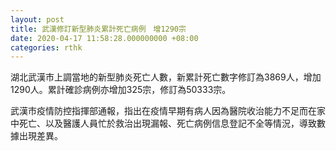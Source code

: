```yaml
---
layout: post
title: 武漢修訂新型肺炎累計死亡病例　增1290宗
date: 2020-04-17 11:58:28.000000000 +08:00
categories: rthk
---
```


湖北武漢市上調當地的新型肺炎死亡人數，新累計死亡數字修訂為3869人，增加1290人。累計確診病例亦增加325宗，修訂為50333宗。

武漢市疫情防控指揮部通報，指出在疫情早期有病人因為醫院收治能力不足而在家中死亡、以及醫護人員忙於救治出現漏報、死亡病例信息登記不全等情況，導致數據出現差異。
